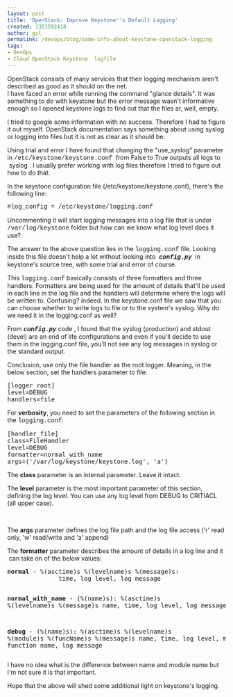 ```yaml
---
layout: post
title: 'OpenStack: Improve Keystone''s Default Logging'
created: 1351592418
author: gil
permalink: /devops/blog/some-info-about-keystone-openstack-logging
tags:
- DevOps
- Cloud OpenStack Keystone  logfile
---
```

<p>OpenStack consists of many services that their logging mechanism aren&#39;t described as good as it should on the net.<br />
	I have faced an error while running the command &quot;glance details&quot;. It was something to do with keystone but the error message wasn&#39;t informative enough so I opened keystone logs to find out that the files ar, well, empty.&nbsp;</p>
<p>I tried to google some information with no success. Therefore I had to figure it out myself. OpenStack documentation says something about using syslog or logging into files but it is not as clear as it should be.</p>
<p>Using trial and error I have found that changing the &quot;use_syslog&quot; parameter in <span style="font-family: 'courier new', courier, monospace;">/etc/keystone/keystone.conf</span>&nbsp; from False to True outputs all logs to &nbsp;syslog . I usually prefer working with log files therefore I tried to figure out how to do that.</p>
<p>In the keystone configuration file (/etc/keystone/keystone.conf), there&#39;s the following line:</p>
<p><span style="font-family:courier new,courier,monospace;">#log_config = /etc/keystone/logging.conf</span></p>
<p>Uncommenting it will start logging messages into a log file that is under <span style="font-family:courier new,courier,monospace;">/var/log/keystone</span> folder but how can we know what log level does it use?</p>
<p>The answer to the above question lies in the <span style="font-family:courier new,courier,monospace;">logging.conf</span> file. Looking inside this file doesn&#39;t help a lot without looking into &nbsp;<em><strong><span style="font-family:courier new,courier,monospace;">config.py</span></strong></em>&nbsp; in keystone&#39;s source tree, with some trial and error of course.&nbsp;</p>
<p>This&nbsp;<span style="font-family: 'courier new', courier, monospace;">logging.conf</span>&nbsp;basically consists of three formatters and three handlers. Formatters are being used for the amount of details that&#39;ll be used in each line in the log file and the handlers will determine where the logs will be written to. Confusing? indeed. In the keystone.conf file we saw that you can choose whether to write logs to file or to the system&#39;s syslog. Why do we need it in the logging.conf as well?</p>
<p>From&nbsp;<em><strong><span style="font-family: 'courier new', courier, monospace;">config.py</span></strong></em>&nbsp;code , I found that the syslog (production) and stdout (devel) are an end of life configurations and even if you&#39;ll decide to use them in the logging.conf file, you&#39;ll not see any log messages in syslog or the standard output.</p>
<p>Conclusion, use only the file handler as the root logger. Meaning, in the below section, set the handlers parameter to file:</p>
<pre class="rteindent1">
[logger_root]
level=DEBUG
handlers=file</pre>
<p>For&nbsp;<strong>verbosity</strong>, you need to set the parameters of the following section in the&nbsp;<span style="font-family: 'courier new', courier, monospace;">logging.conf</span>:</p>
<pre class="rteindent1">
[handler_file]
class=FileHandler
level=DEBUG
formatter=normal_with_name
args=(&#39;/var/log/keystone/keystone.log&#39;, &#39;a&#39;)</pre>
<p>The <strong>class</strong> parameter is an internal parameter. Leave it intact.</p>
<p>The <strong>level</strong> parameter is the most important parameter of this section, defining the log level. You can use any log level from DEBUG to CRITIACL (all upper case).</p>
<p>&nbsp;</p>
<p>The <strong>args</strong> parameter defines the log file path and the log file access (&#39;r&#39; read only, &#39;w&#39; read/write and &#39;a&#39; append)</p>
<div>
	The <strong>formatter</strong> parameter describes the amount of details in a log line and it &nbsp;can take on of the below values:</div>
<pre class="rteindent1">
<strong>normal</strong> - %(asctime)s %(levelname)s %(message)s:
              time, log level, log message

<strong>normal_with_name</strong> - (%(name)s): %(asctime)s %(levelname)s %(message)s
              name, time, log level, log message
                             
<strong>debug</strong> - (%(name)s): %(asctime)s %(levelname)s %(module)s %(funcName)s %(message)s
              name, time, log level, module name, function name, log message</pre>
<p>I have no idea what is the difference between name and module name but I&#39;m not sure it is that important.</p>
<p>Hope that the above will shed some additional light on keystone&#39;s logging.</p>
<p>&nbsp;</p>
